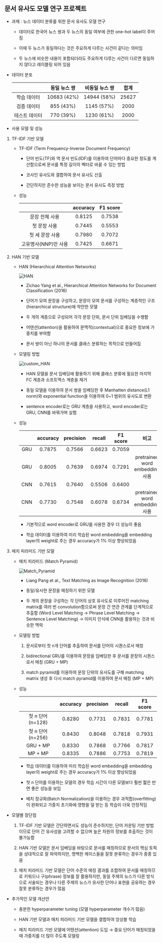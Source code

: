 ## 문서 유사도 모델 연구 프로젝트


* 과제 : 뉴스 데이터 분류를 위한 문서 유사도 모델 연구
    * 데이터로 한국어 뉴스 쌍과 두 뉴스의 동일 여부에 관한 one-hot label이 주어짐

    * 이때 두 뉴스가 동일하다는 것은 주요하게 다루는 사건이 같다는 의미임

    * 두 뉴스에 비슷한 내용이 포함되더라도 주요하게 다루는 사건이 다르면 동일하지 않다고 레이블링 되어 있음


* 데이터 분포

    ||동일 뉴스 쌍|비동일 뉴스 쌍|합계|
    |:---:|:---:|:---:|:---:|
    |학습 데이터|10683 (42%)|14944 (58%)|25627|
    |검증 데이터|855 (43%)|1145 (57%)|2000|
    |테스트 데이터|770 (39%)|1230 (61%)|2000|


* 사용 모델 및 성능
1. TF-IDF 기반 모델
    
    * TF-IDF (Term Frequency-Inverse Document Frequency)

        * 단어 빈도(TF)와 역 문서 빈도(IDF)를 이용하여 단어마다 중요한 정도를 계산함으로써 문서를 특정 길이의 벡터로 바꿀 수 있는 방법

        * 코사인 유사도와 결합하여 문서 유사도 산출

        * 간단하지만 준수한 성능을 보이는 문서 유사도 측정 방법

    * 성능

        ||accuracy|F1 score|
        |:---:|:---:|:---:|
        |문장 전체 사용|0.8125|0.7538|
        |첫 문장 사용|0.7445|0.5553|
        |첫 세 문장 사용|0.7980|0.7072|
        |고유명사(NNP)만 사용|0.7425|0.6671|

2. HAN 기반 모델

    * HAN (Hierarchical Attention Networks)

        ![HAN](./image/HAN.png)

        * Zichao Yang et al., Hierarchical Attention Networks for Document Classification (2016)

        * 단어가 모여 문장을 구성하고, 문장이 모여 문서를 구성하는 계층적인 구조(hierarchical structure)에 착안한 모델

        * 두 개의 계층으로 구성되어 각각 문장 단위, 문서 단위 임베딩을 수행함

        * 어텐션(attention)을 활용하여 문맥적(contextual)으로 중요한 정보에 가중치를 부여함

        * 문서 쌍이 아닌 하나의 문서를 클래스 분류하는 목적으로 만들어짐
    
    * 모델링 방법

        ![custom_HAN](./image/custom_HAN.png)

        * HAN 모델을 문서 임베딩에 활용하기 위해 클래스 분류에 필요한 마지막 FC 계층과 소프트맥스 계층을 제거

        * 동일 모델을 이용하여 문서 쌍을 임베딩한 후 Manhatten distance(L1 norm)와 exponential function을 이용하여 0~1 범위의 유사도로 변환

        * sentence encoder로는 GRU 계층을 사용하고, word encoder로는 GRU, CNN를 바꿔가며 실험

    * 성능

        ||accuracy|precision|recall|F1 score|비고|
        |:---:|:---:|:---:|:---:|:---:|:---:|
        |GRU|0.7875|0.7566|0.6623|0.7059||
        |GRU|0.8005|0.7639|0.6974|0.7291|pretrained word embedding 사용|
        |CNN|0.7615|0.7640|0.5506|0.6400||
        |CNN|0.7730|0.7548|0.6078|0.6734|pretrained word embedding 사용|

        * 기본적으로 word encoder로 GRU를 사용한 경우 더 성능이 좋음

        * 학습 데이터를 이용하여 미리 학습된 word embedding을 embedding layer의 weight로 주는 경우 accuracy가 1% 이상 향상되었음


3. 매치 피라미드 기반 모델

    * 매치 피라미드 (Match Pyramid)

        ![Match_Pyramid](./image/MP.png)

        * Liang Pang et al., Text Matching as Image Recognition (2016)

        * 동일/유사한 문장을 매칭하기 위한 모델

        * 두 개의 문장을 구성하는 각 단어의 상호 유사도로 이루어진 matching matrix를 여러 번 convolution함으로써 문장 간 연관 관계를 단계적으로 추출함 (Word Level Matching → Phrase Level Matching → Sentence Level Matching) → 이미지 인식에 CNN을 활용하는 것과 비슷한 맥락

    * 모델링 방법

        1. 문서로부터 첫 n개 단어를 추출하여 문서를 단어의 시퀀스로서 매칭

        2. bidirectional GRU를 이용하여 문장을 임베딩한 후 문서를 문장의 시퀀스로서 매칭 (GRU + MP)

        3. match pyramid를 이용하여 문장 단위의 유사도를 구해 matching matrix 생성 후 다시 match pyramid를 이용하여 문서 매칭 (MP + MP)


    * 성능

        ||accuracy|precision|recall|F1 score|
        |:---:|:---:|:---:|:---:|:---:|
        |첫 n 단어 (n=128)|0.8280|0.7731|0.7831|0.7781|
        |첫 n 단어 (n=256)|0.8430|0.8048|0.7818|0.7931|
        |GRU + MP|0.8330|0.7868|0.7766|0.7817|
        |MP + MP|0.8335|0.7886|0.7753|0.7819|

        * 학습 데이터를 이용하여 미리 학습된 word embedding을 embedding layer의 weight로 주는 경우 accuracy가 1% 이상 향상되었음

        * 첫 n 단어를 이용하는 모델의 경우 학습 시간이 다른 모델보다 훨씬 짧은 반면 좋은 성능을 보임

        * 배치 정규화(Batch Normalization)을 이용하는 경우 과적합(overfitting)이 완화되고 가중치 초기화에 영향을 덜 받는 등 학습이 더욱 안정적임


* 모델별 장단점

    1. TF-IDF 기반 모델은 간단하면서도 성능이 준수하지만, 단어 카운팅 기반 방법이므로 단어 간 유사성을 고려할 수 없으며 높은 차원의 정보를 추출하는 것이 불가능함

    2. HAN 기반 모델은 문서 임베딩을 바탕으로 문서를 매칭하므로 문서의 핵심 토픽을 상대적으로 잘 파악하지만, 명백한 케이스들을 잘못 분류하는 경우가 종종 있음

    3. 매치 피라미드 기반 모델은 단어 수준의 매칭 결과를 조합하여 문서를 매칭하므로 키워드나 구(phrase) 정보를 잘 활용하지만, 동일 주제의 뉴스가 다른 방식으로 서술되는 경우나 다른 주제의 뉴스가 유사한 단어나 표현을 공유하는 경우 잘못 분류하는 경우가 많음


* 추가적인 모델 개선안

    * 충분한 hyperparameter tuning (모델 hyperparameter 개수가 많음)

    * HAN 기반 모델과 매치 피라미드 기반 모델을 결합하여 앙상블 학습

    * 매치 피라미드 기반 모델에 어텐션(attention) 도입 → 중요 단어가 매칭되었을 때 가중치를 더 많이 주도록 모델링
